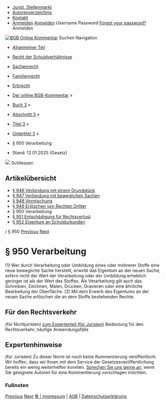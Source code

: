   * [Jurist. Stellenmarkt](https://bgb.kommentar.de/Buch-3/Abschnitt-3/Titel-3/Untertitel-3/</job-board> "Jurist. Stellenmarkt")
  * [Autorenverzeichnis](https://bgb.kommentar.de/Buch-3/Abschnitt-3/Titel-3/Untertitel-3/</Autorenverzeichnis> "Autorenverzeichnis")
  * [Kontakt](https://bgb.kommentar.de/Buch-3/Abschnitt-3/Titel-3/Untertitel-3/</Kontakt>)
  * [Anmelden](https://bgb.kommentar.de/Buch-3/Abschnitt-3/Titel-3/Untertitel-3/<#login> "show login form") [Anmelden](https://bgb.kommentar.de/Buch-3/Abschnitt-3/Titel-3/Untertitel-3/<#> "hide login form") Username Password
[Forgot your password?](https://bgb.kommentar.de/Buch-3/Abschnitt-3/Titel-3/Untertitel-3/</user/forgotpassword>) Anmelden 


[![BGB Online Kommentar](https://bgb.kommentar.de/extension/bgb/design/bgb/images/logo.png)](https://bgb.kommentar.de/Buch-3/Abschnitt-3/Titel-3/Untertitel-3/</> "BGB Online Kommentar")
Suchen
Navigation
  * [Allgemeiner Teil](https://bgb.kommentar.de/Buch-3/Abschnitt-3/Titel-3/Untertitel-3/</Buch-1>)
  * [Recht der Schuldverhältnisse](https://bgb.kommentar.de/Buch-3/Abschnitt-3/Titel-3/Untertitel-3/</Buch-2>)
  * [Sachenrecht](https://bgb.kommentar.de/Buch-3/Abschnitt-3/Titel-3/Untertitel-3/</Buch-3>)
  * [Familienrecht](https://bgb.kommentar.de/Buch-3/Abschnitt-3/Titel-3/Untertitel-3/</Buch-4>)
  * [Erbrecht](https://bgb.kommentar.de/Buch-3/Abschnitt-3/Titel-3/Untertitel-3/</Buch-5>)


  * [Der online BGB-Kommentar](https://bgb.kommentar.de/Buch-3/Abschnitt-3/Titel-3/Untertitel-3/</>) »
  * [Buch 3](https://bgb.kommentar.de/Buch-3/Abschnitt-3/Titel-3/Untertitel-3/</Buch-3>) »
  * [Abschnitt 3](https://bgb.kommentar.de/Buch-3/Abschnitt-3/Titel-3/Untertitel-3/</Buch-3/Abschnitt-3>) »
  * [Titel 3](https://bgb.kommentar.de/Buch-3/Abschnitt-3/Titel-3/Untertitel-3/</Buch-3/Abschnitt-3/Titel-3>) »
  * [Untertitel 3](https://bgb.kommentar.de/Buch-3/Abschnitt-3/Titel-3/Untertitel-3/</Buch-3/Abschnitt-3/Titel-3/Untertitel-3>) »
  * § 950 Verarbeitung 
  * Stand: 12.01.2025 (Gesetz) 


![](https://vg01.met.vgwort.de/na/1c9909529ead4f509072c06d9081a7d5)
Schliessen 
## Artikelübersicht
  * [ § 946 Verbindung mit einem Grundstück ](https://bgb.kommentar.de/Buch-3/Abschnitt-3/Titel-3/Untertitel-3/</Buch-3/Abschnitt-3/Titel-3/Untertitel-3/Verbindung-mit-einem-Grundstueck>)
  * [ § 947 Verbindung mit beweglichen Sachen ](https://bgb.kommentar.de/Buch-3/Abschnitt-3/Titel-3/Untertitel-3/</Buch-3/Abschnitt-3/Titel-3/Untertitel-3/Verbindung-mit-beweglichen-Sachen>)
  * [ § 948 Vermischung ](https://bgb.kommentar.de/Buch-3/Abschnitt-3/Titel-3/Untertitel-3/</Buch-3/Abschnitt-3/Titel-3/Untertitel-3/Vermischung>)
  * [ § 949 Erlöschen von Rechten Dritter ](https://bgb.kommentar.de/Buch-3/Abschnitt-3/Titel-3/Untertitel-3/</Buch-3/Abschnitt-3/Titel-3/Untertitel-3/Erloeschen-von-Rechten-Dritter>)
  * § 950 Verarbeitung 
  * [ § 951 Entschädigung für Rechtsverlust ](https://bgb.kommentar.de/Buch-3/Abschnitt-3/Titel-3/Untertitel-3/</Buch-3/Abschnitt-3/Titel-3/Untertitel-3/Entschaedigung-fuer-Rechtsverlust>)
  * [ § 952 Eigentum an Schuldurkunden ](https://bgb.kommentar.de/Buch-3/Abschnitt-3/Titel-3/Untertitel-3/</Buch-3/Abschnitt-3/Titel-3/Untertitel-3/Eigentum-an-Schuldurkunden>)


/ § 950 
[Previous](https://bgb.kommentar.de/Buch-3/Abschnitt-3/Titel-3/Untertitel-3/</Buch-3/Abschnitt-3/Titel-3/Untertitel-3/Erloeschen-von-Rechten-Dritter> "§ 949 Erlöschen von Rechten Dritter") [Next](https://bgb.kommentar.de/Buch-3/Abschnitt-3/Titel-3/Untertitel-3/</Buch-3/Abschnitt-3/Titel-3/Untertitel-3/Entschaedigung-fuer-Rechtsverlust> "§ 951 Entschädigung für Rechtsverlust")
# § 950 Verarbeitung
(1) Wer durch Verarbeitung oder Umbildung eines oder mehrerer Stoffe eine neue bewegliche Sache herstellt, erwirbt das Eigentum an der neuen Sache, sofern nicht der Wert der Verarbeitung oder der Umbildung erheblich geringer ist als der Wert des Stoffes. Als Verarbeitung gilt auch das Schreiben, Zeichnen, Malen, Drucken, Gravieren oder eine ähnliche Bearbeitung der Oberfläche.
(2) Mit dem Erwerb des Eigentums an der neuen Sache erlöschen die an dem Stoffe bestehenden Rechte.
## Für den Rechtsverkehr 
(für Nichtjuristen)
[zum Expertenteil (für Juristen)](https://bgb.kommentar.de/Buch-3/Abschnitt-3/Titel-3/Untertitel-3/<#expertenhinweise>)
Bedeutung für den Rechtsverkehr, häufige Anwendungsfälle
## Expertenhinweise
(für Juristen)
Zu dieser Norm ist noch keine Kommentierung veröffentlicht. Wir hoffen, dass wir Ihnen mit dem Service der Gesetzesveröffentlichung bereits ein wenig weiterhelfen konnten. [Sprechen Sie uns gerne an](https://bgb.kommentar.de/Buch-3/Abschnitt-3/Titel-3/Untertitel-3/</Kontakt>), wenn Sie geeignete Autoren für eine Kommentierung vorschlagen möchten. 
### Fußnoten
[Previous](https://bgb.kommentar.de/Buch-3/Abschnitt-3/Titel-3/Untertitel-3/</Buch-3/Abschnitt-3/Titel-3/Untertitel-3/Erloeschen-von-Rechten-Dritter> "§ 949 Erlöschen von Rechten Dritter") [Next](https://bgb.kommentar.de/Buch-3/Abschnitt-3/Titel-3/Untertitel-3/</Buch-3/Abschnitt-3/Titel-3/Untertitel-3/Entschaedigung-fuer-Rechtsverlust> "§ 951 Entschädigung für Rechtsverlust")
[© | Impressum](https://bgb.kommentar.de/Buch-3/Abschnitt-3/Titel-3/Untertitel-3/</Kontakt>) | [AGB](https://bgb.kommentar.de/Buch-3/Abschnitt-3/Titel-3/Untertitel-3/</AGB>) | [Datenschutzerklärung](https://bgb.kommentar.de/Buch-3/Abschnitt-3/Titel-3/Untertitel-3/</Datenschutzerklaerung-fuer-Leser>)
